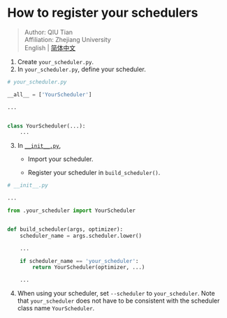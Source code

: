 # How to register your schedulers

> Author: QIU Tian  
> Affiliation: Zhejiang University  
> English | [简体中文](README_zh-CN.md)

1. Create `your_scheduler.py`.
2. In `your_scheduler.py`, define your scheduler.

```python
# your_scheduler.py

__all__ = ['YourScheduler']

...


class YourScheduler(...):
    ...
```

3. In [`__init__.py`](__init__.py),

    - Import your scheduler.

    - Register your scheduler in `build_scheduler()`.

```python
# __init__.py

...

from .your_scheduler import YourScheduler


def build_scheduler(args, optimizer):
    scheduler_name = args.scheduler.lower()

    ...

    if scheduler_name == 'your_scheduler':
        return YourScheduler(optimizer, ...)

    ...
```

4. When using your scheduler, set `--scheduler` to `your_scheduler`. Note that `your_scheduler` does not have to be
   consistent with the scheduler class name `YourScheduler`.
